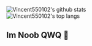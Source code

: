 ![Vincent550102's github stats](https://github-readme-stats.vercel.app/api?username=Vincent550102&count_private=true&show_icons=true&include_all_commits=true)   
![Vincent550102's top langs](https://github-readme-stats.vercel.app/api/top-langs/?username=Vincent550102&layout=compact)

## Im Noob QWQ :8ball: 
